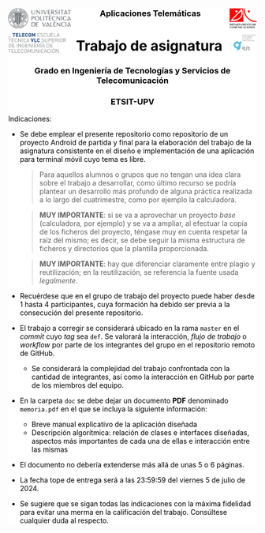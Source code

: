 <!-- markdownlint-disable MD033 -->



<div style="background-color:white; color:black">



<img src="./doc/figuras/UPVcolor300.png" align="left" height="40">
<img src="./doc/figuras/DCOM.png" align="right" height="40">

<img src="./doc/figuras/Teleco.png"       align="left" style="clear:left; padding-top:10px" height="40">

<img src="./doc/figuras/GITST.svg"       align="right" style="clear:right; padding-top: 10px" height="40">

<h3 align="center">Aplicaciones Telemáticas</h3>

<h1 align="center"><b>Trabajo de asignatura</b></h1>


<h3 align="center">Grado en Ingeniería de Tecnologías y Servicios de Telecomunicación</h3>
<h3 align="center">ETSIT-UPV</h3>


Indicaciones:

- Se debe emplear el presente repositorio como repositorio de un proyecto Android de partida y final para la elaboración del trabajo de la asignatura consistente en el diseño e implementación de una aplicación para terminal móvil cuyo tema es libre. 

  > Para aquellos alumnos o grupos que no tengan una idea clara sobre el trabajo a desarrollar, como último recurso se podría plantear un desarrollo más profundo de alguna práctica realizada a lo largo del cuatrimestre, como por ejemplo la calculadora.

  > **MUY IMPORTANTE**: si se va a aprovechar un proyecto _base_ (calculadora, por ejemplo) y se va a ampliar, al efectuar la copia de los ficheros del proyecto, téngase muy en cuenta respetar la raíz del mismo; es decir, se debe seguir la misma estructura de ficheros y directorios que la plantilla proporcionada.

  > **MUY IMPORTANTE**: hay que diferenciar claramente entre plagio y reutilización; en la reutilización, se referencia la fuente usada _legalmente_.

- Recuérdese que en el grupo de trabajo del proyecto puede haber desde 1 hasta 4 participantes, cuya formación ha debido ser previa a la consecución del presente repositorio.
    
- El trabajo a corregir se considerará ubicado en la rama `master` en el _commit_ cuyo _tag_ sea `def`. Se valorará la interacción, *flujo de trabajo* o *workflow* por parte de los integrantes del grupo en el repositorio remoto de GitHub.

  - Se considerará la complejidad del trabajo confrontada con la cantidad de integrantes, así como la interacción en GitHub por parte de los miembros del equipo.

- En la carpeta `doc` se debe dejar un documento __PDF__ denominado `memoria.pdf` en el que se incluya la siguiente información:

   - Breve manual explicativo de la aplicación diseñada 
   - Descripción algorítmica: relación de clases e interfaces diseñadas, aspectos más importantes de cada una de ellas e interacción entre las mismas

- El documento no debería extenderse más allá de unas 5 o 6 páginas.


- La fecha tope de entrega será a las 23:59:59 del viernes 5 de julio de 2024.

- Se sugiere que se sigan todas las indicaciones con la máxima fidelidad para evitar una merma en la calificación del trabajo. Consúltese cualquier duda al respecto.


</div>
